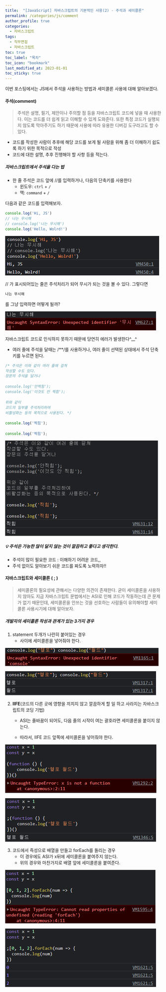 ```yaml
---
title:  "[JavaScript] 자바스크립트의 기본적인 사용(2) - 주석과 세미콜론"
permalink: /categories/js/comment
author_profile: true
categories:
  - 자바스크립트
tags:
  - 직무면접
  - 자바스크립트
toc: true
toc_label: "목차"
toc_icon: "bookmark"
last_modified_at: 2023-01-01
toc_sticky: true
---
```


 이번 포스팅에서는 JS에서 주석을 사용하는 방법과 세미콜론 사용에 대해 알아보겠다.

#### 주석(comment)

> 주석은 설명, 필기, 제안이나 주의할 점 등을 자바스크립트 코드에 넣을 때 사용한다. 이는 코드를 더 쉽게 읽고 이해할 수 있게 도와준다. 또한 특정 코드가 실행되지 않도록 막아주기도 하기 때문에 사용에 따라 유용한 디버깅 도구라고도 할 수 있다.

- 코드를 작성한 사람이 추후에 해당 코드를 보게 될 사람을 위해 좀 더 이해하기 쉽도록 하기 위한 목적으로 작성
- 코드에 대한 설명, 추후 진행해야 할 사항 등을 적는다.



##### 자바스크립트에서 주석을 다는 법

- 한 줄 주석은 코드 앞에 //를 입력하거나, 다음의 단축키를 사용한다
  - 윈도우: `ctrl` + `/`
  - 맥: `command` + `/`

다음과 같은 코드를 입력해보자.

```javascript
console.log('Hi, JS')
// 나는 무시해
// console.log('나는 무시해')
console.log('Hello, Wolrd!')
```

![image-20230101153807293](../../assets/images/image-20230101153807293.png)

// 가 표시되어있는 줄은 주석처리가 되어 무시가 되는 것을 볼 수 있다. 그렇다면

```js
나는 무시해
```

를 그냥 입력하면 어떻게 될까?

![image-20230101154556861](../../assets/images/image-20230101154556861.png)

자바스크립트 코드로 인식하지 못하기 때문에 당연히 에러가 발생한다^__^



- 여러 줄에 주석을 달때는 /**/를 사용하거나, 여러 줄이 선택된 상태에서 주석 단축키를 누르면 된다.

```javascript
/* 주석은 이와 같이 여러 줄에 걸쳐
작성할 수도 있다.
장문의 주석을 달거나

console.log('안찍힘');
console.log('이것도 안 찍힘');

위와 같이
코드의 일부를 주석처리하여
비활성화는 등의 목적으로 사용된다. */

console.log('찍힘');

console.log('찍힘');
```

![image-20230101154720915](../../assets/images/image-20230101154720915.png)



##### 💡 주석은 가능한 많이 달지 않는 것이 깔끔하고 좋다고 생각한다.

- 주석이 많이 필요한 코드 : 이해하기 어려운 코드,,
- 주석 없이도 알아보기 쉬운 코드를 짜도록 노력하자!!



#### 자바스크립트와 세미콜론 ( **;** )

> 세미콜론의 필요성에 관해서는 다양한 의견이 존재한다. 굳이 세미콜론을 사용하지 않아도 지금 자바스크립트 문법에서는 ASI로 인해 코드가 작동하는데 큰 문제가 없기 때문인데, 세미콜론을 안쓰는 것을 선호하는 사람들이 유의해야할 세미콜론 사용시기에 대해 알아보자.

##### 개발자의 세미콜론 작성과 관계가 있는 3가지 경우

1. statement 두개가 나란히 붙어있는 경우
   - 사이에 세미콜론을 넣어줘야 한다.

![image-20230101160324798](../../assets/images/image-20230101160324798.png)

![image-20230101160907906](../../assets/images/image-20230101160907906.png)

2. **IIFE**(코드의 다른 곳에 영향을 끼치지 않고 깔끔하게 할 일 하고 사라지는 자바스크립트의 코딩 기법)

   - ASI는 줄바꿈이 되어도, 다음 줄의 시작이 여는 괄호라면 세미콜론을 붙이지 않는다. 

   - 따라서, IIFE 코드 앞쪽에 세미콜론을 넣어줘야 한다.

![image-20230101160948187](../../assets/images/image-20230101160948187.png)

![image-20230101161020701](../../assets/images/image-20230101161020701.png)

3. 코드에서 즉성으로 배열을 만들고 forEach를 돌리는 경우
   - 이 경우에도 ASI가 x뒤에 세미콜론을 붙여주지 않는다.
   - 위의 경우와 마찬가지로 배열 앞에 세미콜론을 붙여준다.

![image-20230101161527212](../../assets/images/image-20230101161527212.png)

![image-20230101161635459](../../assets/images/image-20230101161635459.png)